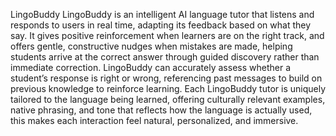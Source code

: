 LingoBuddy 
LingoBuddy is an intelligent AI language tutor that listens and responds to users in real time, adapting its feedback based on what they say. It gives positive reinforcement when learners are on the right track, and offers gentle, constructive nudges when mistakes are made, helping students arrive at the correct answer through guided discovery rather than immediate correction. LingoBuddy can accurately assess whether a student’s response is right or wrong, referencing past messages to build on previous knowledge to reinforce learning. Each LingoBuddy tutor is uniquely tailored to the language being learned, offering culturally relevant examples, native phrasing, and tone that reflects how the language is actually used, this makes each interaction feel natural, personalized, and immersive.​
